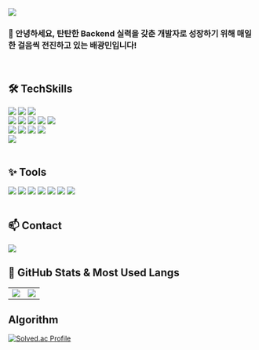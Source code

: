 <!-- 상단 배너 -->
<img src="https://capsule-render.vercel.app/api?type=waving&color=gradient&height=200&section=header&text=Welcome%20to%20Pang's%20GitHub&fontSize=40&fontAlignY=35&animation=fadeIn" />

### 👋 안녕하세요, 탄탄한 Backend 실력을 갖춘 개발자로 성장하기 위해 매일 한 걸음씩 전진하고 있는 **배광민**입니다!

<br>

## 🛠️ TechSkills
<div>
  <!-- Languages -->
  <img src="https://img.shields.io/badge/Java-FC4C02?style=flat&logo=coffeescript&logoColor=white" />
  <img src="https://img.shields.io/badge/Python-3776AB?style=flat&logo=Python&logoColor=white" />
  <img src="https://img.shields.io/badge/Javascript-F7DF1E?style=flat&logo=Javascript&logoColor=white" />
  <br>

  <!-- Frameworks & Libraries -->
  <img src="https://img.shields.io/badge/Spring-6DB33F?style=flat&logo=Spring&logoColor=white" />
  <img src="https://img.shields.io/badge/SpringBoot-6DB33F?style=flat&logo=SpringBoot&logoColor=white" />
  <img src="https://img.shields.io/badge/SpringSecurity-6DB33F?style=flat&logo=SpringSecurity&logoColor=white" />
  <img src="https://img.shields.io/badge/JPA-59666C?style=flat&logo=hibernate&logoColor=white" />
  <img src="https://img.shields.io/badge/Vue-4FC08D?style=flat&logo=Vue.js&logoColor=white" />
  <br>

  <!-- Infra & Databases -->
  <img src="https://img.shields.io/badge/Linux-FCC624?style=flat&logo=linux&logoColor=black" />
  <img src="https://img.shields.io/badge/AWS-FF9900?style=flat&logo=Amazonwebservices&logoColor=white" />
  <img src="https://img.shields.io/badge/MySQL-00758F?style=flat&logo=mysql&logoColor=white" />
  <img src="https://img.shields.io/badge/MongoDB-47A248?style=flat&logo=mongodb&logoColor=white" />
  <br>
  <img src="https://img.shields.io/badge/Arduino-00979D?style=flat-square&logo=Arduino&logoColor=white" />
</div>
<br>

## ✨ Tools
<div>
  <img src="https://img.shields.io/badge/Git-F05032?style=flat&logo=git&logoColor=white" />
  <img src="https://img.shields.io/badge/GitHub-181717?style=flat&logo=github&logoColor=white" />
  <img src="https://img.shields.io/badge/VSCode-007ACC?style=flat&logo=visualstudiocode&logoColor=white" />
  <img src="https://img.shields.io/badge/IntelliJ-000000?style=flat&logo=intellijidea&logoColor=white" />
  <img src="https://img.shields.io/badge/PyCharm-000000?style=flat&logo=pycharm&logoColor=white" />
  <img src="https://img.shields.io/badge/Slack-4A154B?style=flat&logo=slack&logoColor=white" />
  <img src="https://img.shields.io/badge/Notion-000000?style=flat&logo=notion&logoColor=white" />
</div>
<br>

## 📫 Contact

  <a href="mailto:qoendqh@naver.com">
    <img src="https://img.shields.io/badge/qoendqh@naver.com-217346?style=for-the-badge&logo=naver&logoColor=white"/>
  </a>

## 🚀 GitHub Stats & Most Used Langs

<table>
  <tr>
    <td>
      <img src="https://github-readme-stats.vercel.app/api/top-langs/?username=pangminwhere&layout=compact&theme=tokyonight" />
    </td>
    <td>
      <img src="https://github-readme-stats.vercel.app/api?username=pangminwhere&show_icons=true&theme=tokyonight&hide=issues" />
    </td>
  </tr>
</table>

## Algorithm
[![Solved.ac Profile](http://mazassumnida.wtf/api/v2/generate_badge?boj=qoendqh)](https://solved.ac/qoendqh/)
